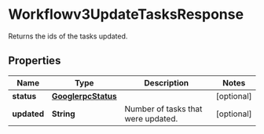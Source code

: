

# Workflowv3UpdateTasksResponse

Returns the ids of the tasks updated.

## Properties

| Name | Type | Description | Notes |
|------------ | ------------- | ------------- | -------------|
|**status** | [**GooglerpcStatus**](GooglerpcStatus.md) |  |  [optional] |
|**updated** | **String** | Number of tasks that were updated. |  [optional] |



